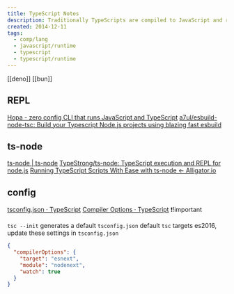 ```yaml
---
title: TypeScript Notes
description: Traditionally TypeScripts are compiled to JavaScript and run on Node.js/browser
created: 2014-12-11
tags:
  - comp/lang
  - javascript/runtime
  - typescript
  - typescript/runtime
---
```


[[deno]]
[[bun]]

## REPL

[Hopa - zero config CLI that runs JavaScript and TypeScript](https://krasimirtsonev.com/blog/article/hopa-javascript-typescript-runner)
[a7ul/esbuild-node-tsc: Build your Typescript Node.js projects using blazing fast esbuild](https://github.com/a7ul/esbuild-node-tsc)

## ts-node

[ts-node | ts-node](https://typestrong.org/ts-node/)
[TypeStrong/ts-node: TypeScript execution and REPL for node.js](https://github.com/TypeStrong/ts-node)
[Running TypeScript Scripts With Ease with ts-node ← Alligator.io](https://alligator.io/typescript/running-typescript-ts-node/)

## config

[tsconfig.json · TypeScript](https://www.typescriptlang.org/docs/handbook/tsconfig-json.html)
[Compiler Options · TypeScript](https://www.typescriptlang.org/docs/handbook/compiler-options.html) ❗!important

`tsc --init` generates a default `tsconfig.json`
default `tsc` targets es2016, update these settings in `tsconfig.json`

```json
{
  "compilerOptions": {
    "target": "esnext",
    "module": "nodenext",
    "watch": true
  }
}
```
